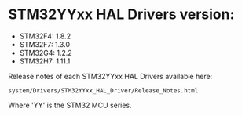 # STM32YYxx HAL Drivers version:

  * STM32F4: 1.8.2
  * STM32F7: 1.3.0
  * STM32G4: 1.2.2
  * STM32H7: 1.11.1

Release notes of each STM32YYxx HAL Drivers available here:

`system/Drivers/STM32YYxx_HAL_Driver/Release_Notes.html`

Where 'YY' is the STM32 MCU series.
